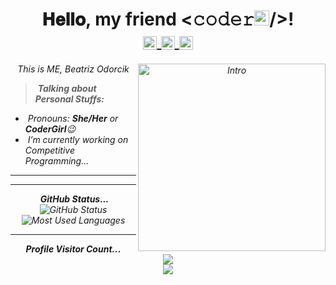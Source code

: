 

<!--
**beatrizodorcik/beatrizodorcik** is a ✨ _special_ ✨ repository because its `README.md` (this file) appears on your GitHub profile.

Here are some ideas to get you started:
### Hi there 👋
- 🔭 I’m currently working on ...
- 🌱 I’m currently learning ...
- 👯 I’m looking to collaborate on ...
- 🤔 I’m looking for help with ...
- 💬 Ask me about ...
- 📫 How to reach me: ...
- 😄 Pronouns: ...
- ⚡ Fun fact: ...
-->

<h1 align="center">𝐇𝐞𝐥𝐥𝐨, my friend <𝚌𝚘𝚍𝚎𝚛<img src="https://github.com/TheDudeThatCode/TheDudeThatCode/blob/master/Assets/Earth.gif" width="24px">/>! 
<br>
<a href="https://www.linkedin.com/in/beatrizodorcik">
  <img align="center" alt="BeatrizOdorcik @LinkedIN" width="22px" background-color='#FFFFFF' src="https://cdn.jsdelivr.net/npm/simple-icons@v3/icons/linkedin.svg" />
</a>
  <a href="mailto:beaodorcik@gmail.com">
  <img align="center" alt="BeatrizOdorcik @Mail" width="22px" src="https://cdn.jsdelivr.net/npm/simple-icons@v3/icons/gmail.svg" />
</a>
<a href="https://www.instagram.com/beatrizodorcik">
  <img align="center" alt="BeatrizOdorcik @Instagram" width="22px" src="https://cdn.jsdelivr.net/npm/simple-icons@v3/icons/instagram.svg" />
</a>

</h1>

<p align="center">
  <em>
    This is ME, Beatriz Odorcik
    <!--, a 2nd year undergraduate from <a href="http://sittechno.org/"> <b>Siliguri Institute of Technology</b>, Siliguri</a>. <br>
    A budding <b>Full-Stack Developer</b> <img src="https://github.com/TheDudeThatCode/TheDudeThatCode/blob/master/Assets/Developer.gif" width="30px"> and a <b>Competitive Programming Enthusiast</b>&nbsp;<img src="https://github.com/TheDudeThatCode/TheDudeThatCode/blob/master/Assets/Designer.gif" width="36px">&nbsp,<br>who is <b>obsessed</b>
    with the idea of <b>improving</b> herself and wants a <b>platform</b> to 
    <b>grow</b> <img src="https://github.com/TheDudeThatCode/TheDudeThatCode/blob/master/Assets/Rocket.gif" width="18px">and 
    <b>excel</b> <img src="https://github.com/TheDudeThatCode/TheDudeThatCode/blob/master/Assets/Medal.gif" width="20px">&nbsp.
  </em> 
  <br>
  <img src="https://media.giphy.com/media/VgCDAzcKvsR6OM0uWg/giphy.gif" width="50" /> <b><i>Learning while HOPING & HUSTLING!!!</i></b> <img src="https://media.giphy.com/media/7j2hfyeVcDtf2/giphy.gif" width="50" />
</p> -->

<img align="right" width=300px alt="Intro" src="https://media.giphy.com/media/JTnmWFfrd77RctgNQl/giphy.gif" />

> &nbsp;***Talking about Personal Stuffs:***

- &nbsp;Pronouns: ***She/Her*** or ***CoderGirl***😉
- &nbsp;I’m currently working on Competitive Programming...


<hr>	<hr>
<p>
<p>
<p>
<p align="center">	<p align="center">
&nbsp;<i><b>GitHub Status...</b></i><br>	
<img src="https://github-readme-stats.vercel.app/api?username=beatrizodorcik&count_private=true&show_icons=true&theme=cobalt" alt="GitHub Status"/>
<img src = "https://github-readme-stats.vercel.app/api/top-langs/?username=beatrizodorcik&show_icons=true&layout=compact&theme=cobalt" alt="Most Used Languages">	
</p>

<hr>

<p align="center"> 
  <i><b>Profile Visitor Count...</b></i><br>
  <img src="https://raw.githubusercontent.com/saadeghi/saadeghi/master/dino.gif" /><br>
  <img src="https://profile-counter.glitch.me/beatrizodorcik/count.svg" />
</p>

<!-- can't stop myself from editing🤷... -->


